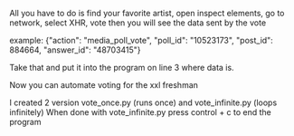 All you have to do is find your favorite artist, open inspect elements, go to network, select XHR, vote then you will see the data sent by the vote

example:
{"action": "media_poll_vote", "poll_id": "10523173", "post_id": 884664, "answer_id": "48703415"}


Take that and put it into the program on line 3 where data is.

Now you can automate voting for the xxl freshman

I created 2 version vote_once.py (runs once) and vote_infinite.py (loops infinitely)
When done with vote_infinite.py press control + c to end the program
